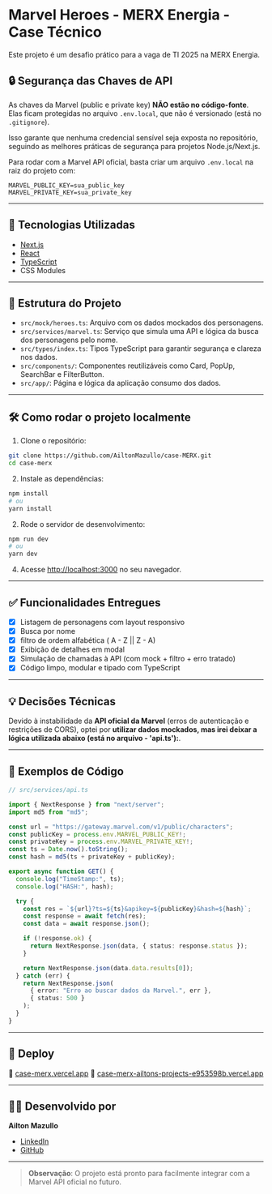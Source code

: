 # Marvel Heroes - MERX Energia - Case Técnico

Este projeto é um desafio prático para a vaga de TI 2025 na MERX Energia.

## 🔒 Segurança das Chaves de API

As chaves da Marvel (public e private key) **NÃO estão no código-fonte**. Elas ficam protegidas no arquivo `.env.local`, que não é versionado (está no `.gitignore`).

Isso garante que nenhuma credencial sensível seja exposta no repositório, seguindo as melhores práticas de segurança para projetos Node.js/Next.js.

Para rodar com a Marvel API oficial, basta criar um arquivo `.env.local` na raiz do projeto com:

```
MARVEL_PUBLIC_KEY=sua_public_key
MARVEL_PRIVATE_KEY=sua_private_key
```

---

## 🧪 Tecnologias Utilizadas

- [Next.js](https://nextjs.org/)
- [React](https://reactjs.org/)
- [TypeScript](https://www.typescriptlang.org/)
- CSS Modules

---

## 📁 Estrutura do Projeto

- `src/mock/heroes.ts`: Arquivo com os dados mockados dos personagens.
- `src/services/marvel.ts`: Serviço que simula uma API e lógica da busca dos personagens pelo nome.
- `src/types/index.ts`: Tipos TypeScript para garantir segurança e clareza nos dados.
- `src/components/`: Componentes reutilizáveis como Card, PopUp, SearchBar e FilterButton.
- `src/app/`: Página e lógica da aplicação consumo dos dados.

---

## 🛠 Como rodar o projeto localmente

1. Clone o repositório:

```bash
git clone https://github.com/AiltonMazullo/case-MERX.git
cd case-merx
```

2. Instale as dependências:

```bash
npm install
# ou
yarn install
```

2. Rode o servidor de desenvolvimento:

```bash
npm run dev
# ou
yarn dev
```

4. Acesse [http://localhost:3000](http://localhost:3000) no seu navegador.

---

## ✅ Funcionalidades Entregues

- [x] Listagem de personagens com layout responsivo
- [x] Busca por nome
- [x] filtro de ordem alfabética ( A - Z || Z - A)
- [x] Exibição de detalhes em modal
- [x] Simulação de chamadas à API (com mock + filtro + erro tratado)
- [x] Código limpo, modular e tipado com TypeScript

---

## 💡 Decisões Técnicas

Devido à instabilidade da **API oficial da Marvel** (erros de autenticação e restrições de CORS), optei por **utilizar dados mockados, mas irei deixar a lógica utilizada abaixo (está no arquivo - 'api.ts'):**.

---

## 🧩 Exemplos de Código

```ts
// src/services/api.ts

import { NextResponse } from "next/server";
import md5 from "md5";

const url = "https://gateway.marvel.com/v1/public/characters";
const publicKey = process.env.MARVEL_PUBLIC_KEY!;
const privateKey = process.env.MARVEL_PRIVATE_KEY!;
const ts = Date.now().toString();
const hash = md5(ts + privateKey + publicKey);

export async function GET() {
  console.log("TimeStamp:", ts);
  console.log("HASH:", hash);

  try {
    const res = `${url}?ts=${ts}&apikey=${publicKey}&hash=${hash}`;
    const response = await fetch(res);
    const data = await response.json();

    if (!response.ok) {
      return NextResponse.json(data, { status: response.status });
    }

    return NextResponse.json(data.data.results[0]);
  } catch (err) {
    return NextResponse.json(
      { error: "Erro ao buscar dados da Marvel.", err },
      { status: 500 }
    );
  }
}

```

---

## 🚀 Deploy

🔗 [case-merx.vercel.app](https://case-merx.vercel.app)
🔗 [case-merx-ailtons-projects-e953598b.vercel.app](https://case-merx-ailtons-projects-e953598b.vercel.app)

---

## 👨‍💻 Desenvolvido por

**Ailton Mazullo**

- [LinkedIn](https://www.linkedin.com/in/ailton-mazullo-33b5b0276)
- [GitHub](https://github.com/AiltonMazullo)

---

> **Observação**: O projeto está pronto para facilmente integrar com a Marvel API oficial no futuro.
